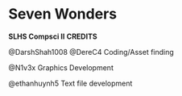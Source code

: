 # Seven Wonders
**SLHS Compsci II**
**CREDITS**

@DarshShah1008 @DereC4
Coding/Asset finding 

@N1v3x
Graphics Development

@ethanhuynh5
Text file development
